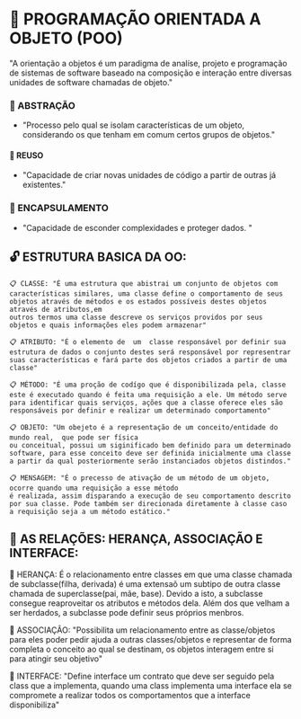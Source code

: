 # 📁 PROGRAMAÇÃO ORIENTADA A OBJETO (POO)

 "A orientação a objetos é um paradigma de analíse, projeto e programação de sistemas de software baseado na
 composição e interação entre diversas unidades de software chamadas de objeto."

### 📌 ABSTRAÇÃO
  - "Processo pelo qual se isolam características de um objeto, considerando os que tenham em comum certos grupos
  de objetos."

#### 📌 REUSO
  - "Capacidade de criar novas unidades de código a partir de outras já existentes."

### 📌 ENCAPSULAMENTO
  - "Capacidade de esconder complexidades e proteger dados. "

## 🔓 ESTRUTURA BASICA DA OO:

    📋 CLASSE: "É uma estrutura que abistrai um conjunto de objetos com características similares, uma classe define o comportamento de seus objetos através de métodos e os estados possíveis destes objetos através de atributos,em 
    outros termos uma classe descreve os serviços providos por seus objetos e quais informações eles podem armazenar"

    📋 ATRIBUTO: "É o elemento de  um  classe responsável por definir sua estrutura de dados o conjunto destes será responsável por representrar suas características e fará parte dos objetos criados a partir de uma classe" 

    📋 MÉTODO: "É uma proção de codígo que é disponibilizada pela, classe este é executado quando é feita uma requisição a ele. Um método serve para identificar quais serviços, ações que a classe oferece eles são responsáveis por definir e realizar um determinado comportamento"

    📋 OBJETO: "Um obejeto é a representação de um conceito/entidade do mundo real,  que pode ser física 
    ou conceitual, possui um siginificado bem definido para um determinado software, para esse conceito deve ser definida inicialmente uma classe a partir da qual posteriormente serão instanciados objetos distindos."

    📋 MENSAGEM: "É o precesso de ativação de um método de um objeto, ocorre quando uma requisição a esse método
    é realizada, assim disparando a execução de seu comportamento descrito por sua classe. Pode também ser direcionada diretamente à classe caso a requisição seja a um método estático."

## 📌 AS RELAÇÕES: HERANÇA, ASSOCIAÇÃO E INTERFACE:

  🔑 HERANÇA: É o relacionamento entre classes em que uma classe chamada de subclasse(filha, derivada) é uma extensaõ
  um subtipo de outra classe chamada de superclasse(pai, mãe, base). Devido a isto, a subclasse consegue  reaproveitar os atributos e métodos dela. Além dos que velham a ser herdados, a subclasse pode definir seus próprios menbros.

  🔑 ASSOCIAÇÂO: "Possibilita um relacionamento entre as classe/objetos para eles poder pedir ajuda a outras classes/objetos e representar de forma completa o conceito ao qual se destinam, os objetos interagem entre si para atingir seu objetivo"

  🔑 INTERFACE: "Define interface um contrato que deve ser seguido pela class que a implementa, quando uma class implementa uma interface ela se compromete a realizar todos os comportamentos que a interface disponibiliza"





